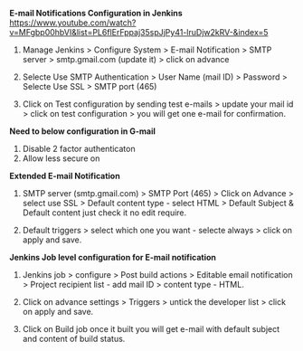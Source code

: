 **E-mail Notifications Configuration in Jenkins**
https://www.youtube.com/watch?v=MFgbp00hbVI&list=PL6flErFppaj35spJjPy41-lruDjw2kRV-&index=5

1) Manage Jenkins > Configure System > E-mail Notification > SMTP server >
smtp.gmail.com (update it) > click on advance 

2) Selecte Use SMTP Authentication > User Name (mail ID) > Password > Selecte Use SSL > SMTP port (465) 

3) Click on Test configuration by sending test e-mails > update your mail id > click on test configuration > you will get one e-mail for confirmation.

**Need to below configuration in G-mail**

1) Disable 2 factor authenticaton
2) Allow less secure on

**Extended E-mail Notification**

1) SMTP server (smtp.gmail.com) > SMTP Port (465) > Click on Advance > select use SSL > Default content type - select HTML > Default Subject & Default content just check it no edit require. 

2) Default triggers > select which one you want - selecte always > click on apply and save.

**Jenkins Job level configuration for E-mail notification**

1) Jenkins job > configure > Post build actions > Editable email notification > Project recipient list - add mail ID > content type - HTML.

2) Click on advance settings > Triggers > untick the developer list > click on apply and save. 

3) Click on Build job once it built you will get e-mail with default subject and content of build status.
